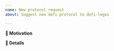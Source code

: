 ```yaml
---
name: New protocol request
about: Suggest new defi protocol to defi-legos

---
```


**🧐 Motivation**
<!-- Which defi protocol and why you want to add it? Tell us about it! -->

**📝 Details**
<!-- Please describe the defi protocol in detail. -->

<!-- Make sure that you have reviewed the opty.fi's defi-legos Contributor Guidelines. -->
<!-- https://github.com/opty-fi/defi-legos/blob/main/CONTRIBUTING.md -->
